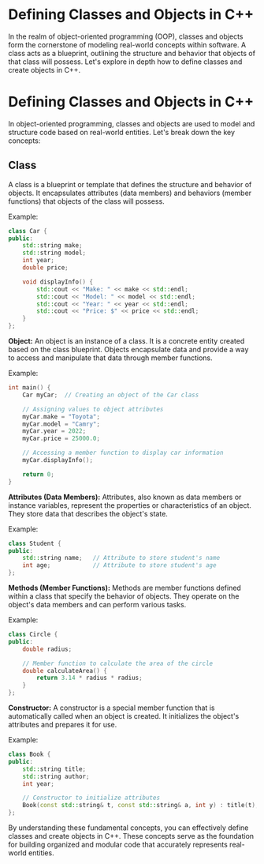 # Defining Classes and Objects in C++

In the realm of object-oriented programming (OOP), classes and objects form the cornerstone of modeling real-world concepts within software. A class acts as a blueprint, outlining the structure and behavior that objects of that class will possess. Let's explore in depth how to define classes and create objects in C++.




# Defining Classes and Objects in C++

In object-oriented programming, classes and objects are used to model and structure code based on real-world entities. Let's break down the key concepts:

## Class
A class is a blueprint or template that defines the structure and behavior of objects. It encapsulates attributes (data members) and behaviors (member functions) that objects of the class will possess.

Example:
```cpp
class Car {
public:
    std::string make;
    std::string model;
    int year;
    double price;

    void displayInfo() {
        std::cout << "Make: " << make << std::endl;
        std::cout << "Model: " << model << std::endl;
        std::cout << "Year: " << year << std::endl;
        std::cout << "Price: $" << price << std::endl;
    }
};
```

**Object:** An object is an instance of a class. It is a concrete entity created based on the class blueprint. Objects encapsulate data and provide a way to access and manipulate that data through member functions.

Example:
```cpp
int main() {
    Car myCar;  // Creating an object of the Car class

    // Assigning values to object attributes
    myCar.make = "Toyota";
    myCar.model = "Camry";
    myCar.year = 2022;
    myCar.price = 25000.0;

    // Accessing a member function to display car information
    myCar.displayInfo();

    return 0;
}
```

**Attributes (Data Members):** Attributes, also known as data members or instance variables, represent the properties or characteristics of an object. They store data that describes the object's state.

Example:
```cpp
class Student {
public:
    std::string name;   // Attribute to store student's name
    int age;            // Attribute to store student's age
};
```

**Methods (Member Functions):** Methods are member functions defined within a class that specify the behavior of objects. They operate on the object's data members and can perform various tasks.

Example:
```cpp
class Circle {
public:
    double radius;

    // Member function to calculate the area of the circle
    double calculateArea() {
        return 3.14 * radius * radius;
    }
};
```

**Constructor:** A constructor is a special member function that is automatically called when an object is created. It initializes the object's attributes and prepares it for use.

Example:
```cpp
class Book {
public:
    std::string title;
    std::string author;
    int year;

    // Constructor to initialize attributes
    Book(const std::string& t, const std::string& a, int y) : title(t), author(a), year(y) {}
};
```

By understanding these fundamental concepts, you can effectively define classes and create objects in C++. These concepts serve as the foundation for building organized and modular code that accurately represents real-world entities.
